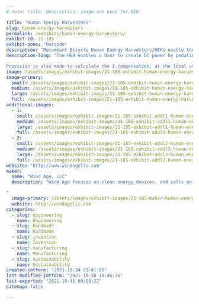 ```yaml
---
# note: title, description, image are used for SEO

title: "Human Energy Harvesters"
slug: human-energy-harvesters
permalink: /exhibits/human-energy-harvesters/
exhibit-id: 21-185
exhibit-zone: "Outside"
description: "Recumbent Bicycle Human Energy Harvesters/HEHs enable the production of DC electricity by pedaling."
description-long: "The HEH enables a User to create DC power by pedaling, after making a seat adjustment for the User&#039;s height. The electrical output is shown in real time on an attached digital wattmeter, and provision is included to mount a cellphone to take Selfies while pedaling. 

Provision is also made to calculate the $ compensation, at the local utility rate, for the energy produced. This system is activated via the User&#039;s cell phone."
image: /assets/images/exhibit-images/21-185-exhibit-human-energy-harvesters-mark-orth-tw-making-48vdc-juice-2-15-21-on-trailer-large.jpg
image-primary: 
  small: /assets/images/exhibit-images/21-185-exhibit-human-energy-harvesters-mark-orth-tw-making-48vdc-juice-2-15-21-on-trailer-small.jpg
  medium: /assets/images/exhibit-images/21-185-exhibit-human-energy-harvesters-mark-orth-tw-making-48vdc-juice-2-15-21-on-trailer-medium.jpg
  large: /assets/images/exhibit-images/21-185-exhibit-human-energy-harvesters-mark-orth-tw-making-48vdc-juice-2-15-21-on-trailer-large.jpg
  full: /assets/images/exhibit-images/21-185-exhibit-human-energy-harvesters-mark-orth-tw-making-48vdc-juice-2-15-21-on-trailer-full.jpg
additional-images: 
  - 1:
    small: /assets/images/exhibit-images/21-185-exhibit-addl1-human-energy-harvesters-heh-bicycle-for-home-use-proto-one-11-14-20-small.jpg
    medium: /assets/images/exhibit-images/21-185-exhibit-addl1-human-energy-harvesters-heh-bicycle-for-home-use-proto-one-11-14-20-medium.jpg
    large: /assets/images/exhibit-images/21-185-exhibit-addl1-human-energy-harvesters-heh-bicycle-for-home-use-proto-one-11-14-20-large.jpg
    full: /assets/images/exhibit-images/21-185-exhibit-addl1-human-energy-harvesters-heh-bicycle-for-home-use-proto-one-11-14-20-full.jpg
  - 2:
    small: /assets/images/exhibit-images/21-185-exhibit-addl2-human-energy-harvesters-heh-proto-ii-for-home-use-completed-2-15-21-small.jpg
    medium: /assets/images/exhibit-images/21-185-exhibit-addl2-human-energy-harvesters-heh-proto-ii-for-home-use-completed-2-15-21-medium.jpg
    large: /assets/images/exhibit-images/21-185-exhibit-addl2-human-energy-harvesters-heh-proto-ii-for-home-use-completed-2-15-21-large.jpg
    full: /assets/images/exhibit-images/21-185-exhibit-addl2-human-energy-harvesters-heh-proto-ii-for-home-use-completed-2-15-21-full.jpg
website: "http://www.windagellc.com"
maker: 
  name: "Wind Age, LLC"
  description: "Wind Age focuses on clean energy devices, and calls on local FL engineers and designers to make manifest working prototypes of patented and patent pending ideas.

"
  image-primary: /assets/images/exhibit-images/21-185-maker-human-energy-harvesters-windagellc-logo-colors-medium.png
  website: http://windagellc.com
categories: 
  - slug: engineering
    name: Engineering
  - slug: handmade
    name: Handmade
  - slug: invention
    name: Invention
  - slug: manufacturing
    name: Manufacturing
  - slug: sustainability
    name: Sustainability
created-jotform: "2021-10-24 21:41:05"
last-modified-jotform: "2021-10-30 10:46:26"
last-exported: "2021-10-31 09:08:27"
sitemap: false

---
```

